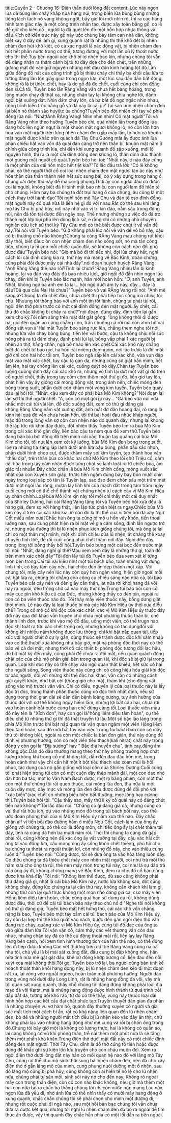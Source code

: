title:Quyển 2 - Chương 16: Điện thần dưới lòng đất
content:
Lúc này ngọn lửa đã bùng lên cháy khắp nửa hang núi, trong biển lửa bùng bùng những tiếng lách tách nổ vang không ngớt, bấy giờ tôi mới nhìn rõ, thì ra các hang hình tam giác này là một công trình nhân tạo, được xây toàn bằng gỗ, có lẽ để giữ cho kiên cố , người ta đã quét lên đó một hỗn hợp nhựa thông và dầu.Kích cỡ kiến trúc này gỗ này ước chừng bảy tám can nhà dân, không biết xây ở đây để làm gì, xung quanh rặt là những thi thể khô đét bị nhện chàm đen hút khô kiệt, có cả xác người lẫ xác động vật, bị nhện chàm đen hút hết phần nước trong cơ thể, tương đương với một lần xủ lý thoát nước cho thi thể.Tuy bên ngoài xác khô bị tơ nhện bao kín, nhưng chúng tôi vẫn dễ dàng nhận ra thảm cảnh bị từ từ đày đọa cho đến chết, trên những gương mặt đó vãn giữ nguyên những nét đau đớn kinh hoàng tột độ.Lẫn giữa đống đổ nát của công trình gỗ bị thiêu cháy chỉ thấy ba khối cầu lửa to tướng đang lăn lộn giãy giụa trong ngọn lửa, một lúc sau dần dần bất động, không rõ là bị thiêu chết, hay là do gỗ đá đè chết, cuối cùng chỉ còn đống đen sì.Cả tôi, Tuyền béo lẫn Răng Vàng vẫn chưa hết bàng hoàng, trong lòng muốn chạy đi thật xa, nhưng chân tay lại không chịu nghe lời, đành ngồi bệt xuống đất. Nhìn đám cháy lớn, cả ba bất đồ ngơ ngác nhìn nhau, công trình kiến trúc bằng gỗ và đá này là cái gì? Tại sao bon nhện chàm đen lại biến nó thành sào huyệtc ủa chúng?Tuyền béo đột nhiên chỉ tay về phía đống lửa nói: "Nhất!Anh RĂng Vàng! Nhìn nhìn nhìn! Có mặt người"Tôi và Răng Vàng nhìn theo hướng Tuyền béo chỉ, quả nhiên lẫn trong đống lửa đang bốc lên ngùn ngụt là một khuôn mặt người khổng lồ, nó còn lớn hơn hoa văn mặt người trên lưng nhện chàm đen gấp mấy lần, to hơn cả khuôn mặt người được khắc trên quách đá Tây Chu.Gương măt ấy được ánh lửa phản chiếu hắt vào vốn đã quái đản càng trở nên thần bí, khuôn mặt nằm ở chính giữa công trình kia, chỉ đến khi xung quanh đổ sập xuống, mới lộ nguyên hình, thì ra là một cái đỉnh đồng đen không lồ, thân đỉnh đúc thành một gương mặt người cổ quái.Tuyền béo hỏi toi: "Nhất này,lẽ nào đây cũng là một phần của cái hồn mộc hết tiệt kia?"Tô lắc đầu trả lời: "Có lẽ không phải, có thê người thời cổ coi loài nhện chàm đen mặt người tàn ác này như hóa thân của thần thánh nên hết sức sung bái, có ý xây dựng trong hang ổ chúng cái điện thờ này để mà cung phụng.Thời ấy con người đâu có được coi là người, không biết đã hi sinh mất bao nhiêu con người làm đồ hiến tế cho chúng. Hôm nay ba chúng ta đốt trụi hang ổ của chúng, âu cũng là một cách thay trời hành đạo"Tôi nghĩ hồn mộ Tây Chu và đàn tế cso đỉnh đồng mặt người này có quá nửa là liên hệ gì đó với nhau.Rất có thể sau khi lăng mộ tây Chu bị phá hủy, nơi này nhờ vào vị trí kín đáo, nằm sâu trong động núi, nên đã tồn tại được đến ngày nay. Thế nhưng những sự việc đó đã trở thành một lớp bụi phủ lên dòng lịch sử, e rằng chỉ có những nhà chuyên nghiên cứu lịch sử thời kỳ Tây Chu mới có thể biết được chút ít về vấn đề này.Tôi nói với Tuyền béo: "Giờ không phải lúc nói về vấn đề vô bổ này, cậu có bị thương chỗ nào không?Chúng ta cõng RĂng Vàng mau chóng rút khỏi đây thôi, biết đâuc òn con nhện chàm đen nào sống sót, nó mà tấn công tiếp, chúng ta hỉ còn mỗi chiếc quần đùi, sẽ không còn cách nào đối phó được đâu"Tuyền béo nói: "Giờ mà bỏ đi thì tiếc nhỉ, đợi lủa cháy hết, nghĩ cách lôi cái đỉnh đồng kia ra, thứ này mà mang về Bắc Kinh, đoán chừng cũng phải đổi được mấy cái nhà đấy".nói đoạn huých huých Răng Vàng: "Anh Răng Vàng thế nào rồi?Tỉnh lại chưa?"Răng Vàng nhiều lần bị kinh hoàng, lại va đập vào đâts đá bao nhiêu lượt, giờ ngồi đờ đẫn nhìn ngọn lửa cháy, đến khi bị Tuyền béo lắc mạnh, hắn mới hoàn hồn: "Ơ, anh Tuyền, anh Nhất, không ngờ ba anh em ta lại... hội ngộ dưới âm ty này, đây... đây là đâu?Đã qua cầu Nại Hà chưa?"Tuyền béo vỗ vai RĂng Vàng rồi nói: "Anh mê sảng à?Chúng ta đã chết đâu, chưa chết thì phải tiếp tục sống mà chiiuj tội chứ. Nhưung tôi thông báo với anh một tin tốt lành, chúng ta phát tài rồi, ngôi đền thờ phía trước có một cái đỉnh đồng đen mặt người..ấy chết, cái thứ đó chắc không bị chây ra chứ?"nói đoạn, đứng dậy, định tiến lại gần xem cho kỹ.Tôi nằm sõng trên mặt đất gắt gỏng: "ông không thôi đi được hả, giờ đên quần áo cũng chẳng còn, trần chuồng cả rồi mà còn ahm hố cái đống sắt vụn à"Hai mắt Tuyền béo sáng rực lên, chẳng thèm nghe tôi nói, nhưng lửa vẫn cháy bùng bùng, tiến lên vài bước, cậu ta không chịu nổi sức nóng phả ra từ đám cháy, đành phải lùi lại, bỗng vấp phải 1 xác người bị nhện ăn thịt, hẫng chân, ngã bổ nhào lên xác chết.Cái xác khô này chẳng biết đã chết từ bao giờ, há hốc cái miệng đen ngòm, nơi lúc trước là đôi mắt giờ chỉ còn hai hốc tối om, Tuyền béo ngã sấp lên cái xác khô, vừa vựn đập mặt vào mặt xác chết, tuy cậu ta gan dạ, nhưng cũng sợ giật bắn mình, hét ầm lên, hai tay chống lên cái xác, cuống quýt bò dậy.Chân tay Tuyền béo luống cuống định đẩy cái xác khô ra, nhưng vô tình lại dứt một vật gì đó trên cổ người chết, thấy trong tay cồm cộm thêm một thứ gì đó, liền giơ tay lên, phát hiện vậy ấy giống cái móng động vật, trong ánh nến, chiếc móng đen bóng trong suốt, phần dưới còn khảm một vòng kim tuyến, Tuyền béo quay đàu lại hỏi tôi: "Nhất, cậu xem đây có phải bùa Mô Kim không?"Nói đoạn lại lần sờ thi thể người chết: "A, còn có một gói gì này... "Gã béo vừa nói vừa nhấc một cái túi vải lên, đổ dốc xuống đất, xem có thứ gì đáng giá không.Răng Vàng nằm vật xuống đất, ánh mắt đờ đãn hoang dại, rõ rang là kinh hãi quá độ vẫn chưa hoàn hồn, tôi thì bải hoải đau nhức khắp người, mặc dù trong lòng vẫn sợ còn con nhện nào đó quanh đây, nhưng lại không thể lập tức rời khỏi đây được, đột nhiên thấy Tuyền béo tìm ra bùa Mô Kim trong cái xác khô gần đấy, liền bảo cậu ta ném qua để xem thử.Tuyền béo đang bận bịu bới đống đồ trên mình cái xác, thuận tay quăng cái bùa Mô Kim cho tôi, tôi nựt lên xem xét kỹ lưỡng, bùa Mô Kim đen bong trong suốt, lóe ra những tia sáng lấp lánh dưới ánh lửa bập bùng, phần đầu sắc nhọn, phần dưới hình chop cụt, được khảm mấy sợi kim tuyến, tạo thành hoa văn "thấu địa", trên thân bùa có khắc hai chữ Mô Kim theo lối chữ Triệu cổ, cầm cái bùa trong tay,cảm nhận được từng chút se lạnh toát ra từ chiếc bùa, ảm giác rất nhuần.Đây chức chắn là bùa Mô Kim chính cống, móng vuốt sắc nhất của con Xuyên sơn giáp, trước tiên ngâm đúng bày bảy bón mưới chin ngày trong loại sáp có tên là Tuyền lạp, sao đso đem chôn sâu một trăm mét dưới một ngôi lầu rồng, mượn lấy linh khí của mạch đất trong tám trăm ngày cuối cùng mới có thể chế thành vật chứng nhận tư cách cảu vị Mô Kim Hiệu úy chân chính.Loại bùa Mô Kim xịn này tôi mới chỉ thấy một cái duy nhất của Shirley Dương, hai cái Răng Vàng tặng tôi và Tuyền béo hồi xưa đều là hàng giả, đem so với hàng thật, liền lập tức phân biệt ra ngay.Chiếc bùa Mô kim này ở trên cái xác khô kia, lẽ nào đó là thi thể của vị tiền bối đã xây Ngư Cốt miếu năm xưa?Chắc hửn ông ta cũng bị mộ u hồn vây khốn, tiến thoái lưỡng nan, sau cùng phát hiện ra bí mật về gia càm sống, định lần ngược trở ra, nhưng nửa đường thì bị lũ nhện phục kích giống chúng tôi, mà ông ta lại chỉ có một thân một mình, một khi dính chiêu của lũ nhện, ắt chẳng thể xoay chuyển tình thế, để rồi cuối cùng phải chết thảm nơi đây. Nghĩ đến đây, trong lòng tôi bỗng thấy bồi hồi.Tuyền béo bưng một cái bọc đến trước mặt tôi nói: "Nhất, đang nghĩ gì thế?Mau xem xem đây là những thứ gì, toàn đồ trên mình xác chết đấy"Tôi đón lấy túi đò Tuyền béo đưa xem xét kĩ từng món bên trong.Cái túi vải kiểu như một túi bách bảo, toàn những vật dụng linh tinh, có bảy tám cây nến, hai chiếc đèn ấn dẹp thành một xấp. Với chúng tôi, mấy cây nến lúc này còn quý hơn ngàn vàng, hiện giờ ngoài mỗi cái bật lửa ra, chúng tôi chẳng còn công cụ chiếu sáng nào nữa cả, tôi bảo Tuyền béo cất cây nến và đèn giấy cẩn thận, lát nữa rời khỏi hang đá vôi này ra ngoài, đều trông chờ cả vào mấy thứ này.Trong túi bảo bối còn có mấy cục pin khô kiểu cũ của Đức, nhưng không thấy có đèn pin, ngoài ra còn có ba viên thuốc nào đó. Tôi tháy mấy viên thuốc này, bỗng dưng giật thót mình. Lẽ nào đây là loại thuốc bí mà các Mô Kim Hiệu úy thời xưa điều chế? Trong cổ mộ có khí độc của xác chết, các vị Mô Kim Hiệu úy trước đây đời này qua đời khác vẫn truyền cho nhau một phương thuốc thần bí, chế thành linh đơn, trước khi vào mộ đổ đấu, uống một viên, có thể trugn hào độc khí toát ra từu xác chết trong mộ, nhưng không có tác dụngđối với không khí nhiều năm không được lưu thông, chỉ khi bật nắp quan tài, tiếp xúc với người chết ở cự ly gần, dùng thuốc sẽ tránh được độc khí xâm nhập vào cơ thể.thưoif xưa không như bây giờ, mặt nạ phòng độc thời nay có thể bảo vệ cả đoi mắt, nhưng thời cổ các thiết bị phòng độc tương đối lạc hậu, dù bịt mặt kỹ đến mấy, cũng phải để chưa ra đôi mắt, nếu quan quách đóng chặt,xác của chủ mộ phân giải bên trong quan tài, khí độc sẽ bị giữ lại trong quan. Loại khí độc này có thể chạy vào ngũ quan thất khiếu, hết sức có hại cho người sống. Song viên thuốc này cũng chỉ có công hiệu hóa giải khí độc từ xác người, đối với những khí thể độc hại khác, vẫn cần có những cách giải quyết khác, như bật còi (thông gió cho mộ), thám khí (cho động vất sống vào mộ trước) vân vân..Chỉ có điều, nguyên lý của loại thuốc này là lấy độc trị độc, trong thành phần thuốc cũng có độc tính nhất định, nếu sử dụng trong thời gian dài sẽ dẫn đến bệnh loãng xương, tuy ảnh hưởng của thuốc đối với cơ thể không nguy hiểm lắm, nhưng lợi bất cập hại, chưa rơi vào hoàn cảnh bắt buộc càng hạn chế dùng càng tốt.Loại thuốc viên màu đỏ này tên là "Xích đơn", hay còn gọi là"hồng liêm diệu tâm hoàn", cụ thể điều chế từ những thứ gì thì đã thất truyền từ lâu.Một số bậc lão làng trong phía Mô Kim trước khí bật nắp quan tài vẫn quen ngậm một viên Hồng liêm diệu tâm hoàn, sau đó mới bắt tay vào việc.Trong túi bách bảo còn có mấy thứ tôi không biết, ngoài ra còn một chiếc la bàn đơn giản, thứ này dùng để định vị phương hướng, còn có một viên tiêu thạch(kali nitrat) chất này trong đông y còn gọi là "Địa sương" hay " Bắc địa huyền chu", tính cay,đắng ấm không độc.Dân đổ đấu thường mang theo thứ này phòng trường hợp chất lượng không khí trong cổ mộ không tốt, dẫn đến đau đầu hôn mê, trong hoàn cảnh như vậy chỉ cần hít một ít bột tiêu thạch vào xoan mũi là hồi phục, tác dụng của nó gần giống với loại cồn của Shirley Dương.Cuối cùng tôi phát hiện trong túi còn có một cuộn dây thép mảnh dài, một con dao nhỏ dài hơn ba tấc, một lọ Vân Nam Bạch dược, một lọ băng phiến, còn một thứ còn một thứ chúng tôi rất quen thuộc, cái móng lừa đen, thứ nữa là một cuộn dây mực, dây mực và móng lừa đen đều được dùng để đối phó với "xác biến"(xác chết có những biểu hiện bất thường, mọc lông hay cương thi).Tuyền béo hỏi tôi: "Cậu thấy sao, mấy thứ li kỳ cổ quái này có đáng chút tiền nào không?"Tôi lắc đầu nói: "Chẳng có gì đáng giá cả, nhưng cũng có vài thứ rất hữu ích, dự vào những món đồ trong túi bách bối này, cso thể ước đoán phong thái của vị Mô Kim Hiệu úy năm xưa thế nào. Đây chắc chắn alf vị tiền bối đào đường hầm ở miếu Ngư Cốt, cách làm của ông ấy giống với chúng ta, có thể coi là đồng môn, chỉ tiếc ông ấy lại chết thảm tại đây, tính ra cũng đã hơn ba mươi năm rồi. Thôi thì chúng ta cũng đã gặp phải rồi, cũng không nên để xác ông ấy vất vưởng tại đây, cậu vác hài cốt ông ta vào đống lửa, cầu mong ông ấy sống khôn chết thiêng, phù hộ cho ba chúng ta thoát ra ngoài thuận lợi, còn những đồ này, cho vào thiêu cùng luôn đi"Tuyền béo nói: "Cũng được, tôi sẽ đưa ông ta vào hỏa táng luôn đây. Có điều chúng ta đã thiêu chết mấy con nhện mặt người, coi như trả mối thù năm xưa cho ông ta rồi, thế nên máy món trong túi này, coi như là sự đáp trả của ông ấy đi, không chừng mang về Bắc Kinh, đem ra chợ đồ cổ bán cũng được kha khá đấy"Tôi nói: "Không làm thế được, dù sao cũng không phải thứ đáng giá gì, nhất là cái bùa Mô Kim này, nước lửa không sao, đốt cũng không cháy, đúng lúc chúng ta lại cần thứ này, không cần khách khí làm gì, những thứ còn lại quả thực không một món nào đáng giá cả, cso mấy viên Hồng liêm diệu tam hoàn, chắc cũng quá hạn sử dụng cả rồi, không dùng được đâu, thôi cứ để cái túi bách bảo này theo chủ nó đi"Nghe tôi nói không có thứ gì đáng giá, Tuyền béo mất hết hứng thú, cái xác khô vốn chẳng nặng là bao, Tuyền béo một tay cầm cái túi bách bảo của Mô Kim Hiệu úy, tay còn lại kẹp thi thể khô quắt vào nách, bước dến gần ngôi điện thờ vẫn đang rực cháy, quăng xác vị Mô Kim Hiệu úy, cùng túi đồ đạc của ông ta vào giữa đám lửa.Tôi vặn vặn cổ, cảm thấy các vết thương vẫn còn đau nhức, nhưng chân tay đã có thể cử động thoải mái rồi, liền lay lay Răng Vàng bên cạnh, hỏi xem tình hình thương tích của hắn thế nào, có thể đứng lên đi tiếp được không.Các vết thương trên cơ thể Răng Vàng cũng na ná như tôi, chủ yếu là bị mài sát xuống đất, đầu cụng bị đập không nhẹ, hắn nửa tỉnh nửa mê gật gật đầu, khẽ cử động khớp xương cổ, liền đau đến nỗi xuýt xoa mãi không thôi.Tôi gọi Tuyền béo trở lại, ba người cũng bàn tính kế hoạch thoát thân khỏi hang động này, bị lũ nhện chàm đen kéo đi một đoạn rất xa, lại vòng véo ngoắt ngoéo, hoàn toàn mất phương hướng. Người dân trong vùng nói dưới dãy Long Lĩnh, rặt là những hang động đá vôi, vậy mà tôi quan sát xung quanh, thấy chỗ chúng tôi đang đứng không phải loại địa mạo đá vôi Karst, mà là những hang động được hình thành từ quá trình bồi đắp đất đá, tương đối khô ráo, từ đó có thể thấy, vùng này thuộc loại đại hình hỗn hợp các kết cấu đại chất phức tạp.Truyền thuyết dân gian đa phàn là những chuyện vu vơ hàm hồ, quanh đây thường xuyên có người và gia súc mất tích một cách bí ẩn, rất có khả năng liên quan đến lũ nhện chàm đen, bò dê và những người mất tích đều bị lũ nhện kéo vào đây ăn thịt, chứ không phải lạc vào những hang động như mê cung và rồi bị chốn ống trong đó.Chúng tôi bây giờ một là không có lương thực, hai là không có quần áo, lại càng không có vũ khí phòng thân, trễ nải thêm một phút nữa là sẽ tăng thêm một phần khó khăn.Trong điện thờ dưới mặt đất này có một chiếc đỉnh đồng đen mặt người. Thời Tây Chu, đỉnh là đồ thờ cúng tổ tiên hoặc được dùng để khắc ghi sự kiện lớn lưu truyền cho con cháu muôn đời. Xem ra ngôi điện thờ dưới lòng đất này hẳn có mối quan hệ nào đó với lăng mộ Tây Chu, cũng có thể chủ mộ sinh thời sung bái nhện chàm đen, nên đã cho xây điện thở ở gần lăng mộ của mình, cung phụng nuôi dưỡng một ổ nhện, sau đó lăng mộ cũng bị phá hủy, cũng không còn ai hiến tế nô lệ cho lũ nhện nữa, chúng phải tự săn mồi, sinh sôi nảy nở cho đến nay. Không rõ ngoài mấy con trong thần điện, còn có con nào khác không, nếu giờ mà thêm một hai con nữa bò ra chắc ba thằng chúng tôi chỉ còn nước nộp mạng.Lúc này ngọn lửa đã yếu đi, nhờ ánh lửa có thể nhìn thấy có mười mấy hang động ở xung quanh, chắc chắn chúng tôi sẽ phải chọn cho mình một đường đi, nhưng rốt cuộc phải đi ngả nào, sau một hồi bàn bạc chúng tôi vẫn chưa đưa ra được kết quả, nhưng tôi nghĩ lũ nhện chàm đen đã bò ra ngoài để tìm thức ăn được, vậy thì quanh đây chắc hẳn phỉa có một lối dẫn ra bên ngoài.